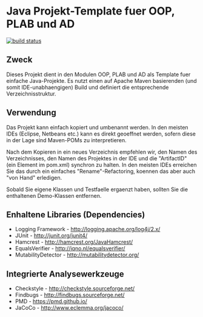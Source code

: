 # Java Projekt-Template fuer OOP, PLAB und AD

[![build status](https://gitlab.enterpriselab.ch/oop/oop_maven_template/badges/develop/build.svg)](https://gitlab.enterpriselab.ch/oop/oop_maven_template/commits/develop)

## Zweck
Dieses Projekt dient in den Modulen OOP, PLAB und AD als Template fuer 
einfache Java-Projekte.
Es nutzt einen auf Apache Maven basierenden (und somit IDE-unabhaengigen) 
Build und definiert die entsprechende Verzeichnisstruktur. 

## Verwendung
Das Projekt kann einfach kopiert und umbenannt werden. In den meisten 
IDEs (Eclipse, Netbeans etc.) kann es direkt geoeffnet werden, sofern 
diese in der Lage sind Maven-POMs zu interpretieren.

Nach dem Kopieren in ein neues Verzeichnis empfehlen wir, den Namen
des Verzeichnisses, den Namen des Projektes in der IDE und die "ArtifactID"
(ein Element im pom.xml) synchron zu halten. In den meisten IDEs erreichen
Sie das durch ein einfaches "Rename"-Refactoring, koennen das aber auch
"von Hand" erledigen.

Sobald Sie eigene Klassen und Testfaelle ergaenzt haben, sollten Sie die 
enthaltenen Demo-Klassen entfernen.

## Enhaltene Libraries (Dependencies)
* Logging Framework - http://logging.apache.org/log4j/2.x/
* JUnit - http://junit.org/junit4/
* Hamcrest - http://hamcrest.org/JavaHamcrest/
* EqualsVerifier - http://jqno.nl/equalsverifier/
* MutabilityDetector - http://mutabilitydetector.org/

## Integrierte Analysewerkzeuge
* Checkstyle - http://checkstyle.sourceforge.net/
* Findbugs - http://findbugs.sourceforge.net/
* PMD - https://pmd.github.io/
* JaCoCo - http://www.eclemma.org/jacoco/